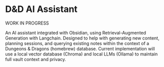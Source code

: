 # D&D AI Assistant
WORK IN PROGRESS

An AI assistant integrated with Obsidian, using Retrieval-Augmented Generation with Langchain. Designed to help with generating new content, planning sessions, and querying existing notes within the context of a Dungeons & Dragons (homebrew) database. Current implementation will use a local vector database (Chroma) and local LLMs (Ollama) to maintain full vault context and privacy.
